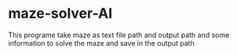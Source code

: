 # maze-solver-AI
This programe take maze as text file path and output path and some information to solve the maze and save in the output path
